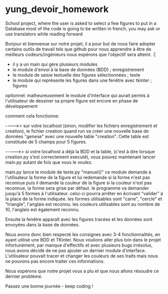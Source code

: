 # yung_devoir_homework
School project, where the user is asked to select a few figures to put in a Database
most of the code is going to be written in french, you may ask or use translators while reading forward

Bonjour et bienvenue sur notre projet,
il a pour but de nous faire adopter certains outils de travail tels que github pour nous apprendre à être de meilleurs codeurs/ingénieurs
nous espérons que l'objectif sera atteint. :|

- il y a un main qui gère plusieurs modules
- le module d'envoi à la base de données (BDD) ; enregistrement
- le module de saisie textuelle des figures sélectionnées ; texte
- le module qui représente les figures dans une fenêtre avec tkinter ; figures

optionnel:
malheureusement
le module d'interface qui aurait permis à l'utilisateur de dessiner sa propre figure est encore en phase de développement

comment cela fonctionne:

---->> sur votre localhost (sinon, modifier les fichiers enregistrement et creation), le fichier creation quand run va créer une nouvelle base de données "genese" avec une nouvelle table "creation". Cette table est constituée de 5 champs pour 5 figures.

----->> si votre localhost a déjà la BDD et la table, (c'est à dire lorsque creation.py s'est correctement executé),
vous pouvez maintenant lancer main.py autant de fois que vous le voulez.

main.py lance le module de texte.py "manuel()"
ce module demande à l'utilisateur la forme de la figure et lui redemande si la forme n'est pas reconnue puis il demande la couleur de la figure si la couleur n'est pas reconnue, la forme sera grise par défaut. le programme va demander jusqu'à 5 formes à l'utilisateur. celui-ci pourra arrêter en écrivant "valider" à la place de la forme indiquée.
les formes utilisables sont "carre", "cercle" et "triangle", l'anglais est reconnu.
les couleurs utilisables sont au nombre de 10, l'anglais est également reconnu.

Ensuite la fenêtre apparaît avec les figures tracées et les données sont envoyées dans la base de données.

Nous avons donc bien respecté les consignes avec 3-4 fonctionnalités, en ayant utilisé une BDD et TKinter.
Nous voulions aller plus loin dans le projet infortunément, par manque d'effectifs et avec plusieurs bugs irrésolus, nous avons décidé de ne pas ajouter un dernier module d'interface. L'utilisateur pouvait tracer et changer les couleurs de ses traits mais nous ne pouvons pas encore traiter ces informations.

Nous espérons que notre projet vous a plu et que nous allons résoudre ce dernier problème.

Passez une bonne journée - keep coding !
